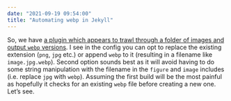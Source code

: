 ```yaml
---
date: "2021-09-19 09:54:00"
title: "Automating webp in Jekyll"
---
```



So, we have [a plugin which appears to trawl through a folder of images and output `webp` versions](https://github.com/sverrirs/jekyll-webp). I see in the config you can opt to replace the existing extension (`png`, `jpg` etc.) or append `webp` to it (resulting in a filename like `image.jpg.webp`). Second option sounds best as it will avoid having to do some string manipulation with the filename in the `figure` and `image` includes (i.e. replace `jpg` with `webp`). Assuming the first build will be the most painful as hopefully it checks for an existing `webp` file before creating a new one. Let’s see.
